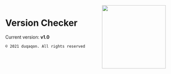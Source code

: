 <img align="right" src="https://cdn.discordapp.com/attachments/617625850111852545/757673811968786472/version.png" height="200" width="200">

# Version Checker

Current version: **v1.0**

```© 2021 duqaqon. All rights reserved```